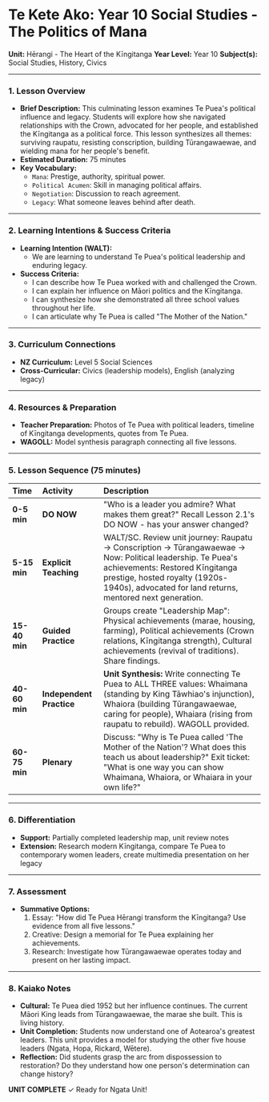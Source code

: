 # Te Kete Ako: Year 10 Social Studies - The Politics of Mana

**Unit:** Hērangi - The Heart of the Kīngitanga
**Year Level:** Year 10
**Subject(s):** Social Studies, History, Civics

---

### 1. Lesson Overview

*   **Brief Description:** This culminating lesson examines Te Puea's political influence and legacy. Students will explore how she navigated relationships with the Crown, advocated for her people, and established the Kīngitanga as a political force. This lesson synthesizes all themes: surviving raupatu, resisting conscription, building Tūrangawaewae, and wielding mana for her people's benefit.
*   **Estimated Duration:** 75 minutes
*   **Key Vocabulary:**
    *   `Mana`: Prestige, authority, spiritual power.
    *   `Political Acumen`: Skill in managing political affairs.
    *   `Negotiation`: Discussion to reach agreement.
    *   `Legacy`: What someone leaves behind after death.

---

### 2. Learning Intentions & Success Criteria

*   **Learning Intention (WALT):**
    *   We are learning to understand Te Puea's political leadership and enduring legacy.
*   **Success Criteria:**
    *   I can describe how Te Puea worked with and challenged the Crown.
    *   I can explain her influence on Māori politics and the Kīngitanga.
    *   I can synthesize how she demonstrated all three school values throughout her life.
    *   I can articulate why Te Puea is called "The Mother of the Nation."

---

### 3. Curriculum Connections

*   **NZ Curriculum:** Level 5 Social Sciences
*   **Cross-Curricular:** Civics (leadership models), English (analyzing legacy)

---

### 4. Resources & Preparation

*   **Teacher Preparation:** Photos of Te Puea with political leaders, timeline of Kīngitanga developments, quotes from Te Puea.
*   **WAGOLL:** Model synthesis paragraph connecting all five lessons.

---

### 5. Lesson Sequence (75 minutes)

| **Time** | **Activity** | **Description** |
| :--- | :--- | :--- |
| **0-5 min** | **DO NOW** | "Who is a leader you admire? What makes them great?" Recall Lesson 2.1's DO NOW - has your answer changed? |
| **5-15 min** | **Explicit Teaching** | WALT/SC. Review unit journey: Raupatu → Conscription → Tūrangawaewae → Now: Political leadership. Te Puea's achievements: Restored Kīngitanga prestige, hosted royalty (1920s-1940s), advocated for land returns, mentored next generation. |
| **15-40 min** | **Guided Practice** | Groups create "Leadership Map": Physical achievements (marae, housing, farming), Political achievements (Crown relations, Kīngitanga strength), Cultural achievements (revival of traditions). Share findings. |
| **40-60 min** | **Independent Practice** | **Unit Synthesis:** Write connecting Te Puea to ALL THREE values: Whaimana (standing by King Tāwhiao's injunction), Whaiora (building Tūrangawaewae, caring for people), Whaiara (rising from raupatu to rebuild). WAGOLL provided. |
| **60-75 min** | **Plenary** | Discuss: "Why is Te Puea called 'The Mother of the Nation'? What does this teach us about leadership?" Exit ticket: "What is one way you can show Whaimana, Whaiora, or Whaiara in your own life?" |

---

### 6. Differentiation

*   **Support:** Partially completed leadership map, unit review notes
*   **Extension:** Research modern Kīngitanga, compare Te Puea to contemporary women leaders, create multimedia presentation on her legacy

---

### 7. Assessment

*   **Summative Options:**
    1. Essay: "How did Te Puea Hērangi transform the Kīngitanga? Use evidence from all five lessons."
    2. Creative: Design a memorial for Te Puea explaining her achievements.
    3. Research: Investigate how Tūrangawaewae operates today and present on her lasting impact.

---

### 8. Kaiako Notes

*   **Cultural:** Te Puea died 1952 but her influence continues. The current Māori King leads from Tūrangawaewae, the marae she built. This is living history.
*   **Unit Completion:** Students now understand one of Aotearoa's greatest leaders. This unit provides a model for studying the other five house leaders (Ngata, Hopa, Rickard, Wētere).
*   **Reflection:** Did students grasp the arc from dispossession to restoration? Do they understand how one person's determination can change history?

**UNIT COMPLETE** ✓ Ready for Ngata Unit!

